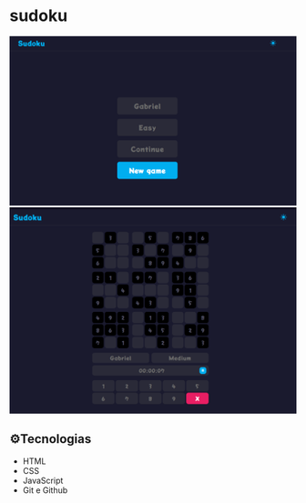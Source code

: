 # sudoku
![preview](static/images/preview.png)
![preview2](static/images/preview2.png)

## ⚙️Tecnologias

- HTML
- CSS
- JavaScript
- Git e Github
